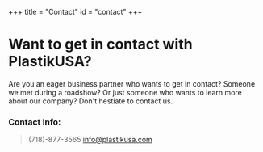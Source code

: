 +++
title = "Contact"
id = "contact"
+++

# Want to get in contact with PlastikUSA?

Are you an eager business partner who wants to get in contact? Someone we met during a roadshow? Or just someone who wants to learn more about our company? 
Don't hestiate to contact us.

### Contact Info:
>(718)-877-3565
>info@plastikusa.com
